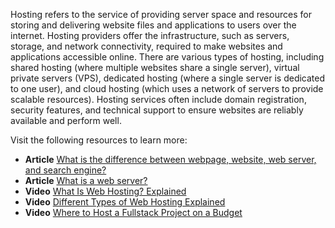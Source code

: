 Hosting refers to the service of providing server space and resources for storing and delivering website files and applications to users over the internet. Hosting providers offer the infrastructure, such as servers, storage, and network connectivity, required to make websites and applications accessible online. There are various types of hosting, including shared hosting (where multiple websites share a single server), virtual private servers (VPS), dedicated hosting (where a single server is dedicated to one user), and cloud hosting (which uses a network of servers to provide scalable resources). Hosting services often include domain registration, security features, and technical support to ensure websites are reliably available and perform well.

Visit the following resources to learn more:

- **Article** [What is the difference between webpage, website, web server, and search engine?](https://developer.mozilla.org/en-US/docs/Learn/Common_questions/Web_mechanics/Pages_sites_servers_and_search_engines)
- **Article** [What is a web server?](https://developer.mozilla.org/en-US/docs/Learn/Common_questions/Web_mechanics/What_is_a_web_server)
- **Video** [What Is Web Hosting? Explained](https://www.youtube.com/watch?v=htbY9-yggB0)
- **Video** [Different Types of Web Hosting Explained](https://www.youtube.com/watch?v=AXVZYzw8geg)
- **Video** [Where to Host a Fullstack Project on a Budget](https://www.youtube.com/watch?v=Kx_1NYYJS7Q)
